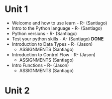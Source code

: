 # Unit 1
* Welcome and how to use learn - R- (Santiago)
* Intro to the Python language - R- (Santiago)
* Python versions - R- (Santiago)
* Test your python skills - A- (Santiago) **DONE**
* Introduction to Data Types - R- (Jason)
  * ASSIGNMENTS (Santiago)
* Introduction to Control Flow - R- (Jason)
  * ASSIGNMENTS (Santiago)
* Intro Functions - R- (Jason)
  * ASSIGNMENTS (Santiago)

# Unit 2
